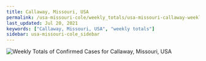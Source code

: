 ```yaml
---
title: Callaway, Missouri, USA
permalink: /usa-missouri-cole/weekly_totals/usa-missouri-callaway-weekly_totals.html
last_updated: Jul 20, 2021
keywords: ["Callaway, Missouri, USA", "weekly totals"]
sidebar: usa-missouri-cole_sidebar
---
```


![Weekly Totals of Confirmed Cases for Callaway, Missouri, USA](/covid_tracker/images/graphs/usa-missouri-callaway-weekly_totals_graph.png)
